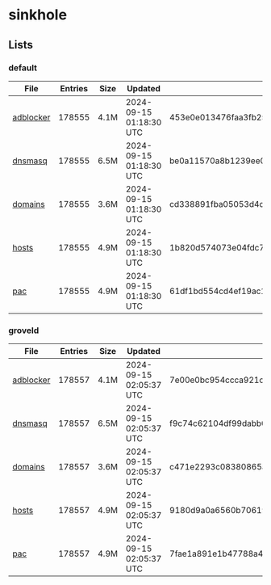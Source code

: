 # sinkhole

## Lists

### default

|File|Entries|Size|Updated|Hash|
|-|-|-|-|-|
|[adblocker](https://raw.githubusercontent.com/groveld/sinkhole/lists/default/adblocker.txt)|178555|4.1M|2024-09-15 01:18:30 UTC|453e0e013476faa3fb256c80c1adc7cca42e47aba5427301a3bb6508a9b57b49|
|[dnsmasq](https://raw.githubusercontent.com/groveld/sinkhole/lists/default/dnsmasq.txt)|178555|6.5M|2024-09-15 01:18:30 UTC|be0a11570a8b1239ee0e2e8f2e7c7edef9364804366aeacbe697c198c73ebe89|
|[domains](https://raw.githubusercontent.com/groveld/sinkhole/lists/default/domains.txt)|178555|3.6M|2024-09-15 01:18:30 UTC|cd338891fba05053d4d6fb7a5cee538cea2226fd3595b259852fe858055a5252|
|[hosts](https://raw.githubusercontent.com/groveld/sinkhole/lists/default/hosts.txt)|178555|4.9M|2024-09-15 01:18:30 UTC|1b820d574073e04fdc7b14461242eaaf1cbebde1ce9c2258a88dcd45f0ad9592|
|[pac](https://raw.githubusercontent.com/groveld/sinkhole/lists/default/pac.txt)|178555|4.9M|2024-09-15 01:18:30 UTC|61df1bd554cd4ef19ac1218a279ac50226ce2050afc059db55c1213cc7cd1e1d|

### groveld

|File|Entries|Size|Updated|Hash|
|-|-|-|-|-|
|[adblocker](https://raw.githubusercontent.com/groveld/sinkhole/lists/groveld/adblocker.txt)|178557|4.1M|2024-09-15 02:05:37 UTC|7e00e0bc954ccca921ca5bcc66aa564e8fddd613ff0fd275a55b19331ae7465c|
|[dnsmasq](https://raw.githubusercontent.com/groveld/sinkhole/lists/groveld/dnsmasq.txt)|178557|6.5M|2024-09-15 02:05:37 UTC|f9c74c62104df99dabb05edb1dd7591e8935d8151ba8f27ef56d430c040d8b59|
|[domains](https://raw.githubusercontent.com/groveld/sinkhole/lists/groveld/domains.txt)|178557|3.6M|2024-09-15 02:05:37 UTC|c471e2293c08380865a81c19f5e6bcba6c1ec7d68ece34a5cf79ec5b66c731d5|
|[hosts](https://raw.githubusercontent.com/groveld/sinkhole/lists/groveld/hosts.txt)|178557|4.9M|2024-09-15 02:05:37 UTC|9180d9a0a6560b70619bf8428482396cbc6d099cd9838ba6943fb4a1ba7bbefe|
|[pac](https://raw.githubusercontent.com/groveld/sinkhole/lists/groveld/pac.txt)|178557|4.9M|2024-09-15 02:05:37 UTC|7fae1a891e1b47788a4ed286293992a329a9b12ef52d638a40c000883c701e88|

